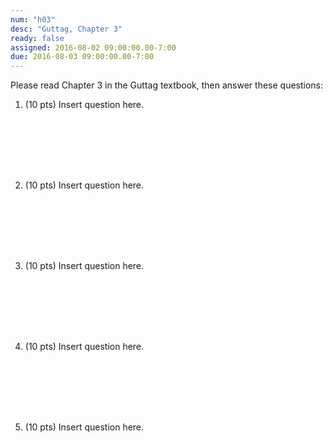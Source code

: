 ```yaml
---
num: "h03"
desc: "Guttag, Chapter 3"
ready: false
assigned: 2016-08-02 09:00:00.00-7:00
due: 2016-08-03 09:00:00.00-7:00
---
```


Please read Chapter 3 in the Guttag textbook, then
answer these questions:


<ol>

<li markdown="1" style="margin-bottom:8em;">

(10 pts) Insert question here.

</li>


<li markdown="1" style="margin-bottom:8em;">

(10 pts) Insert question here.

</li>


<li markdown="1" style="margin-bottom:8em;" class="page-break-before">

(10 pts) Insert question here.

</li>


<li markdown="1" style="margin-bottom:8em;" >

(10 pts) Insert question here.

</li>


<li markdown="1" style="margin-bottom:8em;" >

(10 pts) Insert question here.

</li>

</ol>
